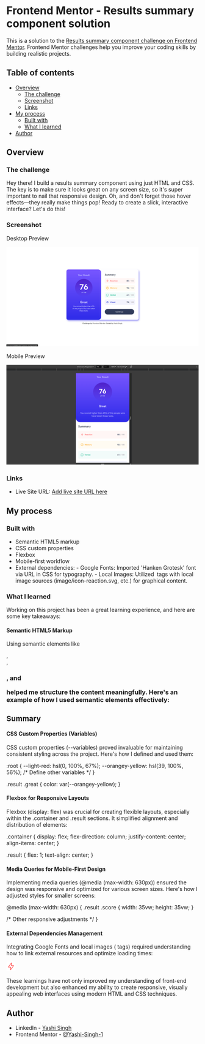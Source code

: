 # Frontend Mentor - Results summary component solution

This is a solution to the [Results summary component challenge on Frontend Mentor](https://www.frontendmentor.io/challenges/results-summary-component-CE_K6s0maV). Frontend Mentor challenges help you improve your coding skills by building realistic projects. 

## Table of contents

- [Overview](#overview)
  - [The challenge](#the-challenge)
  - [Screenshot](#screenshot)
  - [Links](#links)
- [My process](#my-process)
  - [Built with](#built-with)
  - [What I learned](#what-i-learned)
- [Author](#author)

## Overview

### The challenge

Hey there! I build a results summary component using just HTML and CSS. The key is to make sure it looks great on any screen size, so it's super important to nail that responsive design. Oh, and don't forget those hover effects—they really make things pop! Ready to create a slick, interactive interface? Let's do this!

### Screenshot

Desktop Preview

![Desktop Preview](image\Desktop-Preview.png)

Mobile Preview

![Mobile Preview](image\Mobile-Preiew.png)

### Links

- Live Site URL: [Add live site URL here](https://your-live-site-url.com)

## My process

### Built with

- Semantic HTML5 markup
- CSS custom properties
- Flexbox
- Mobile-first workflow
- External dependencies:
      - Google Fonts: Imported 'Hanken Grotesk' font via URL in CSS for typography.
      - Local Images: Utilized <img> tags with local image sources (image/icon-reaction.svg, etc.) for graphical content.


### What I learned

Working on this project has been a great learning experience, and here are some key takeaways:

#### Semantic HTML5 Markup
Using semantic elements like <section>, <div>, <h3>, and <p> helped me structure the content meaningfully. Here's an example of how I used semantic elements effectively:

<section class="summary">
  <h3>Summary</h3>
  <!-- Other semantic elements used here -->
</section>

#### CSS Custom Properties (Variables)
CSS custom properties (--variables) proved invaluable for maintaining consistent styling across the project. Here's how I defined and used them:

:root {
  --light-red: hsl(0, 100%, 67%);
  --orangey-yellow: hsl(39, 100%, 56%);
  /* Define other variables */
}

.result .great {
  color: var(--orangey-yellow);
}

#### Flexbox for Responsive Layouts
Flexbox (display: flex) was crucial for creating flexible layouts, especially within the .container and .result sections. It simplified alignment and distribution of elements:

.container {
  display: flex;
  flex-direction: column;
  justify-content: center;
  align-items: center;
}

.result {
  flex: 1;
  text-align: center;
}

#### Media Queries for Mobile-First Design
Implementing media queries (@media (max-width: 630px)) ensured the design was responsive and optimized for various screen sizes. Here's how I adjusted styles for smaller screens:

@media (max-width: 630px) {
  .result .score {
    width: 35vw;
    height: 35vw;
  }
  
  /* Other responsive adjustments */
}

#### External Dependencies Management
Integrating Google Fonts and local images (<img> tags) required understanding how to link external resources and optimize loading times:

<link rel="stylesheet" href="https://fonts.googleapis.com/css2?family=Hanken+Grotesk:ital,wght@0,100..900;1,100..900&display=swap">

<img src="image/icon-reaction.svg" alt="Reaction Icon" width="24" height="24">

These learnings have not only improved my understanding of front-end development but also enhanced my ability to create responsive, visually appealing web interfaces using modern HTML and CSS techniques.

## Author

- LinkedIn - [Yashi Singh](https://www.linkedin.com/in/yashi-singh-b4143a246)
- Frontend Mentor - [@Yashi-Singh-1](https://www.frontendmentor.io/profile/Yashi-Singh-1)
